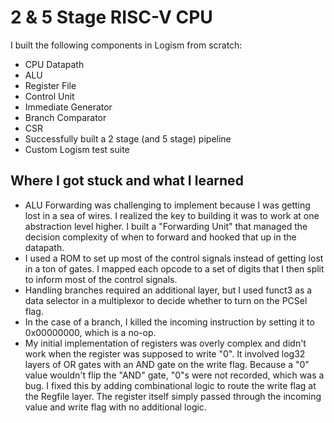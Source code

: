 # 2 & 5 Stage RISC-V CPU
I built the following components in Logism from scratch:
* CPU Datapath
* ALU
* Register File
* Control Unit
* Immediate Generator
* Branch Comparator
* CSR
* Successfully built a 2 stage (and 5 stage) pipeline
* Custom Logism test suite
## Where I got stuck and what I learned
* ALU Forwarding was challenging to implement because I was getting lost in a sea of wires. I realized the key to building it was to work at one abstraction level higher. I built a "Forwarding Unit" that managed the decision complexity of when to forward and hooked that up in the datapath.
* I used a ROM to set up most of the control signals instead of getting lost in a ton of gates. I mapped each opcode to a set of digits that I then split to inform most of the control signals.
* Handling branches required an additional layer, but I used funct3 as a data selector in a multiplexor to decide whether to turn on the PCSel flag.
* In the case of a branch, I killed the incoming instruction by setting it to 0x00000000, which is a no-op.
* My initial implementation of registers was overly complex and didn't work when the register was supposed to write "0". It involved log32 layers of OR gates with an AND gate on the write flag. Because a "0" value wouldn't flip the "AND" gate, "0"s were not recorded, which was a bug. I fixed this by adding combinational logic to route the write flag at the Regfile layer. The register itself simply passed through the incoming value and write flag with no additional logic.
